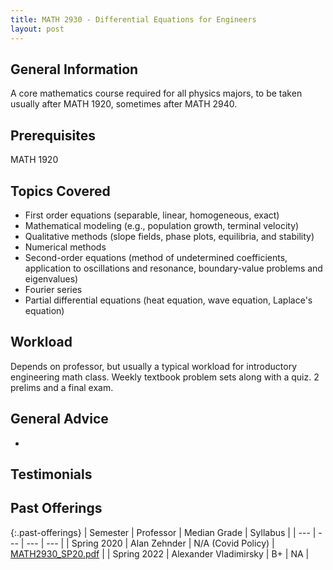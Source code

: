 ```yaml
---
title: MATH 2930 - Differential Equations for Engineers
layout: post
---
```


<link rel="stylesheet" href="/main.css">

## General Information

A core mathematics course required for all physics majors, to be taken usually after MATH 1920, sometimes after MATH 2940.

## Prerequisites

MATH 1920

## Topics Covered

  - First order equations (separable, linear, homogeneous, exact)
  - Mathematical modeling (e.g., population growth, terminal velocity)
  - Qualitative methods (slope fields, phase plots, equilibria, and stability)
  - Numerical methods
  - Second-order equations (method of undetermined coefficients, application to oscillations and resonance, boundary-value problems and eigenvalues)
  - Fourier series
  - Partial differential equations (heat equation, wave equation, Laplace's equation)

## Workload
Depends on professor, but usually a typical workload for introductory engineering math class. Weekly textbook problem sets along with a quiz. 2 prelims and a final exam.


## General Advice
  - 

## Testimonials



## Past Offerings

{:.past-offerings}
| Semester | Professor | Median Grade | Syllabus |
| --- | --- | --- | --- |
| Spring 2020 | Alan Zehnder | N/A (Covid Policy) | <a href="/syllabi/MATH2930_SP20.pdf">MATH2930_SP20.pdf</a> |
| Spring 2022 | Alexander Vladimirsky | B+ | NA |

